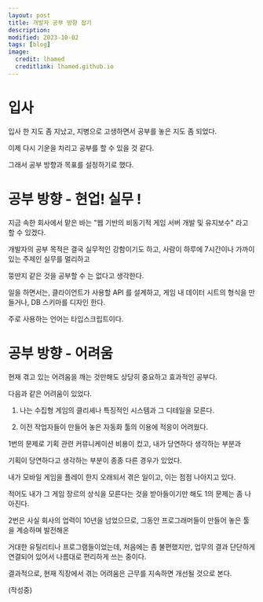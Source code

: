 ```yaml
---
layout: post
title: 개발자 공부 방향 잡기 
description: 
modified: 2023-10-02
tags: [blog]
image:
  credit: lhamed
  creditlink: lhamed.github.io
---
```


# 입사 

입사 한 지도 좀 지났고, 지병으로 고생하면서 공부를 놓은 지도 좀 되었다. 

이제 다시 기운을 차리고 공부를 할 수 있을 것 같다. 

그래서 공부 방향과 목표를 설정하기로 했다. 

# 공부 방향 - 현업!  실무 ! 

지금 속한 회사에서 맡은 바는 "웹 기반의 비동기적 게임 서버 개발 및 유지보수" 라고 할 수 있겠다. 

개발자의 공부 목적은 결국 실무적인 강함이기도 하고, 사람이 하루에 7시간이나 가까이 있는 주제인 실무를 멀리하고

뚱딴지 같은 것을 공부할 수 는 없다고 생각한다. 

일을 하면서는, 클라이언트가 사용할 API 를 설계하고, 게임 내 데이터 시트의 형식을 만들거나, DB 스키마를 디자인 한다. 

주로 사용하는 언어는 타입스크립트이다. 


# 공부 방향 - 어려움

현재 겪고 있는 어려움을 깨는 것만해도 상당히 중요하고 효과적인 공부다. 

다음과 같은 어려움이 있었다. 

1. 나는 수집형 게임의 클리셰나 특징적인 시스템과 그 디테일을 모른다.

2. 이전 작업자들이 만들어 놓은 자동화 툴의 이용에 적응이 어려웠다.  

1번의 문제로 기획 관련 커뮤니케이션 비용이 컸고, 내가 당연하다 생각하는 부분과

기획이 당연하다고 생각하는 부분이 종종 다른 경우가 있었다. 

내가 모바일 게임을 플레이 한지 오래되서 겪은 일이고, 이는 점점 나아지고 있다. 

적어도 내가 그 게임 장르의 상식을 모른다는 것을 받아들이기만 해도 1의 문제는 좀 나아진다. 

2번은 사실 회사의 업력이 10년을 넘었으므로, 그동안 프로그래머들이 만들어 놓은 툴을 계승하며 발전해온 

거대한 유틸리티나 프로그램들이었는데, 처음에는 좀 불편했지만, 업무의 결과 단단하게 연결되어 있어서 나름대로 편리하게 쓰는 중이다. 

결과적으로, 현재 직장에서 겪는 어려움은 근무를 지속하면 개선될 것으로 본다. 


(작성중)
